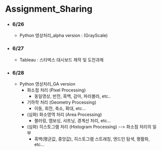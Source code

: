# Assignment_Sharing

- ### 6/26
    - Python 영상처리_alpha version : (GrayScale)
- ### 6/27
    - Tableau : 스타벅스 대시보드 제작 및 도전과제
- ### 6/28
    - Python 영상처리_GA version
        - 화소점 처리 (Pixel Processing)
            - 동일영상, 반전, 흑백, 감마, 파라볼라, etc..
        - 기하학 처리 (Geometry Processing)
            - 이동, 회전, 축소, 확대, etc...
        - (심화) 화소영역 처리 (Area Processing)
            - 블러링, 엠보싱, 샤프닝, 경계선 처리, etc...
        - (심화) 히스토그램 처리 (Histogram Processing) --> 화소점 처리의 일부
            - 흑백(평균값, 중앙값), 히스토그램 스트래칭, 엔드인 탐색, 평활화, etc...

